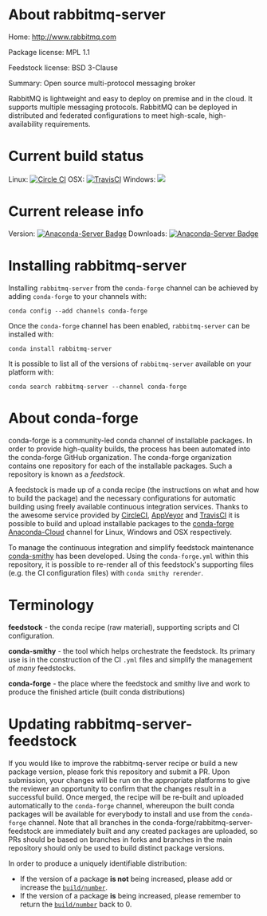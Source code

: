 About rabbitmq-server
=====================

Home: http://www.rabbitmq.com

Package license: MPL 1.1

Feedstock license: BSD 3-Clause

Summary: Open source multi-protocol messaging broker

RabbitMQ is lightweight and easy to deploy on premise and in the cloud.
It supports multiple messaging protocols. RabbitMQ can be deployed in
distributed and federated configurations to meet high-scale,
high-availability requirements.


Current build status
====================

Linux: [![Circle CI](https://circleci.com/gh/conda-forge/rabbitmq-server-feedstock.svg?style=shield)](https://circleci.com/gh/conda-forge/rabbitmq-server-feedstock)
OSX: [![TravisCI](https://travis-ci.org/conda-forge/rabbitmq-server-feedstock.svg?branch=master)](https://travis-ci.org/conda-forge/rabbitmq-server-feedstock)
Windows: ![](https://cdn.rawgit.com/conda-forge/conda-smithy/90845bba35bec53edac7a16638aa4d77217a3713/conda_smithy/static/disabled.svg)

Current release info
====================
Version: [![Anaconda-Server Badge](https://anaconda.org/conda-forge/rabbitmq-server/badges/version.svg)](https://anaconda.org/conda-forge/rabbitmq-server)
Downloads: [![Anaconda-Server Badge](https://anaconda.org/conda-forge/rabbitmq-server/badges/downloads.svg)](https://anaconda.org/conda-forge/rabbitmq-server)

Installing rabbitmq-server
==========================

Installing `rabbitmq-server` from the `conda-forge` channel can be achieved by adding `conda-forge` to your channels with:

```
conda config --add channels conda-forge
```

Once the `conda-forge` channel has been enabled, `rabbitmq-server` can be installed with:

```
conda install rabbitmq-server
```

It is possible to list all of the versions of `rabbitmq-server` available on your platform with:

```
conda search rabbitmq-server --channel conda-forge
```


About conda-forge
=================

conda-forge is a community-led conda channel of installable packages.
In order to provide high-quality builds, the process has been automated into the
conda-forge GitHub organization. The conda-forge organization contains one repository
for each of the installable packages. Such a repository is known as a *feedstock*.

A feedstock is made up of a conda recipe (the instructions on what and how to build
the package) and the necessary configurations for automatic building using freely
available continuous integration services. Thanks to the awesome service provided by
[CircleCI](https://circleci.com/), [AppVeyor](http://www.appveyor.com/)
and [TravisCI](https://travis-ci.org/) it is possible to build and upload installable
packages to the [conda-forge](https://anaconda.org/conda-forge)
[Anaconda-Cloud](http://docs.anaconda.org/) channel for Linux, Windows and OSX respectively.

To manage the continuous integration and simplify feedstock maintenance
[conda-smithy](http://github.com/conda-forge/conda-smithy) has been developed.
Using the ``conda-forge.yml`` within this repository, it is possible to re-render all of
this feedstock's supporting files (e.g. the CI configuration files) with ``conda smithy rerender``.


Terminology
===========

**feedstock** - the conda recipe (raw material), supporting scripts and CI configuration.

**conda-smithy** - the tool which helps orchestrate the feedstock.
                   Its primary use is in the construction of the CI ``.yml`` files
                   and simplify the management of *many* feedstocks.

**conda-forge** - the place where the feedstock and smithy live and work to
                  produce the finished article (built conda distributions)


Updating rabbitmq-server-feedstock
==================================

If you would like to improve the rabbitmq-server recipe or build a new
package version, please fork this repository and submit a PR. Upon submission,
your changes will be run on the appropriate platforms to give the reviewer an
opportunity to confirm that the changes result in a successful build. Once
merged, the recipe will be re-built and uploaded automatically to the
`conda-forge` channel, whereupon the built conda packages will be available for
everybody to install and use from the `conda-forge` channel.
Note that all branches in the conda-forge/rabbitmq-server-feedstock are
immediately built and any created packages are uploaded, so PRs should be based
on branches in forks and branches in the main repository should only be used to
build distinct package versions.

In order to produce a uniquely identifiable distribution:
 * If the version of a package **is not** being increased, please add or increase
   the [``build/number``](http://conda.pydata.org/docs/building/meta-yaml.html#build-number-and-string).
 * If the version of a package **is** being increased, please remember to return
   the [``build/number``](http://conda.pydata.org/docs/building/meta-yaml.html#build-number-and-string)
   back to 0.
